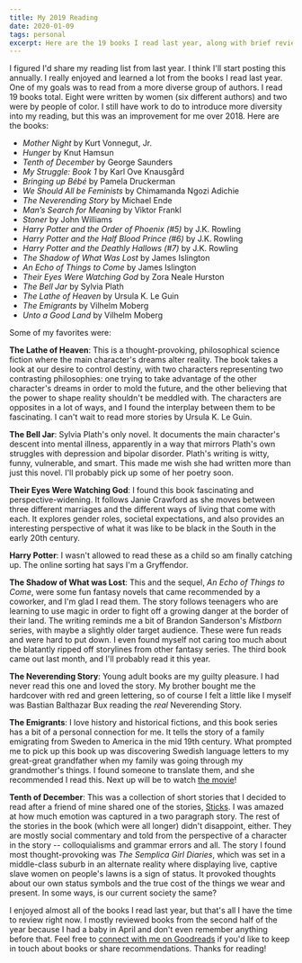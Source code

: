 ```yaml
---
title: My 2019 Reading
date: 2020-01-09
tags: personal
excerpt: Here are the 19 books I read last year, along with brief reviews of some of my favorites.
---
```


I figured I'd share my reading list from last year. I think I'll start posting
this annually. I really enjoyed and learned a lot from the books I read last
year. One of my goals was to read from a more diverse group of authors. I read
19 books total. Eight were written by women (six different authors) and two
were by people of color. I still have work to do to introduce more diversity
into my reading, but this was an improvement for me over 2018. Here are the
books:

- _Mother Night_ by Kurt Vonnegut, Jr.
- _Hunger_ by Knut Hamsun
- _Tenth of December_ by George Saunders
- _My Struggle: Book 1_ by Karl Ove Knausgård
- _Bringing up Bébé_ by Pamela Druckerman
- _We Should All be Feminists_ by Chimamanda Ngozi Adichie
- _The Neverending Story_ by Michael Ende
- _Man’s Search for Meaning_ by Viktor Frankl
- _Stoner_ by John Williams
- _Harry Potter and the Order of Phoenix (#5)_ by J.K. Rowling
- _Harry Potter and the Half Blood Prince (#6)_ by J.K. Rowling
- _Harry Potter and the Deathly Hallows (#7)_ by J.K. Rowling
- _The Shadow of What Was Lost_ by James Islington
- _An Echo of Things to Come_ by James Islington
- _Their Eyes Were Watching God_ by Zora Neale Hurston
- _The Bell Jar_ by Sylvia Plath
- _The Lathe of Heaven_ by Ursula K. Le Guin
- _The Emigrants_ by Vilhelm Moberg
- _Unto a Good Land_ by Vilhelm Moberg

Some of my favorites were:

**The Lathe of Heaven**: This is a thought-provoking, philosophical science
fiction where the main character's dreams alter reality. The book takes a look
at our desire to control destiny, with two characters representing two
contrasting philosophies: one trying to take advantage of the other character's
dreams in order to mold the future, and the other believing that the power to
shape reality shouldn't be meddled with. The characters are opposites in a lot
of ways, and I found the interplay between them to be fascinating. I can't wait
to read more stories by Ursula K. Le Guin.

**The Bell Jar**: Sylvia Plath's only novel. It documents the main character's
descent into mental illness, apparently in a way that mirrors Plath's own
struggles with depression and bipolar disorder. Plath's writing is witty,
funny, vulnerable, and smart. This made me wish she had written more than just
this novel. I'll probably pick up some of her poetry soon.

**Their Eyes Were Watching God**: I found this book fascinating and
perspective-widening. It follows Janie Crawford as she moves between three
different marriages and the different ways of living that come with each. It
explores gender roles, societal expectations, and also provides an interesting
perspective of what it was like to be black in the South in the early 20th
century.

**Harry Potter**: I wasn't allowed to read these as a child so am finally catching up. The online sorting hat says I'm a Gryffendor.

**The Shadow of What was Lost**: This and the sequel, _An Echo of Things to
Come_, were some fun fantasy novels that came recommended by a coworker, and I'm
glad I read them. The story follows teenagers who are learning to use magic in
order to fight off a growing danger at the border of their land. The writing
reminds me a bit of Brandon Sanderson's _Mistborn_ series, with maybe a slightly
older target audience. These were fun reads and were hard to put down. I even
found myself not caring too much about the blatantly ripped off storylines from other fantasy series. The third book came out last month, and I'll probably read it this
year.

**The Neverending Story**: Young adult books are my guilty pleasure. I had
never read this one and loved the story. My brother bought me the hardcover
with red and green lettering, so of course I felt a little like I myself was
Bastian Balthazar Bux reading the _real_ Neverending Story.

**The Emigrants**: I love history and historical fictions, and this book series
has a bit of a personal connection for me. It tells the story of a family
emigrating from Sweden to America in the mid 19th century. What prompted me to
pick up this book up was discovering Swedish language letters to my great-great
grandfather when my family was going through my grandmother's things. I found
someone to translate them, and she recommended I read this. Next up will be to
watch [the movie](https://www.imdb.com/title/tt0067919/?ref_=nv_sr_srsg_0)!

**Tenth of December**: This was a collection of short stories that I decided to
read after a friend of mine shared one of the stories,
[Sticks](http://www.unm.edu/~gmartin/535/Sticks.htm). I was amazed at how much
emotion was captured in a two paragraph story. The rest of the stories in the
book (which were all longer) didn't disappoint, either. They are mostly social
commentary and told from the perspective of a character in the story --
colloquialisms and grammar errors and all. The story I found most
thought-provoking was _The Semplica Girl Diaries_, which was set in a
middle-class suburb in an alternate reality where displaying live, captive
slave women on people's lawns is a sign of status. It provoked thoughts about
our own status symbols and the true cost of the things we wear and present. In
some ways, is our current society the same?

I enjoyed almost all of the books I read last year, but that's all I have the
time to review right now. I mostly reviewed books from the second half of the
year because I had a baby in April and don't even remember anything before
that. Feel free to [connect with me on
Goodreads](https://www.goodreads.com/user/show/25084336-stephen) if you'd like
to keep in touch about books or share recommendations. Thanks for reading!
